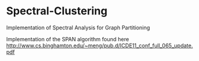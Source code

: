 Spectral-Clustering
===================
Implementation of Spectral Analysis for Graph Partitioning

Implementation of the SPAN algorithm found here http://www.cs.binghamton.edu/~meng/pub.d/ICDE11_conf_full_065_update.pdf
